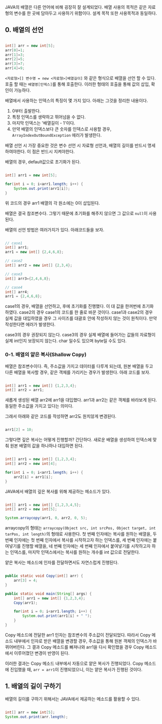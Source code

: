 	

JAVA의 배열은 다른 언어에 비해 굉장히 잘 설계되었다. 배열 사용의 목적은 같은 자료형의 변수를 한 곳에 담아두고 사용하기 위함이다. 설계 목적 또한 사용목적과 동일하다.



## 0. 배열의 선언


```java

int[] arr = new int[5];
arr[0]=1;
arr[1]=3;
arr[2]=5;
arr[3]=7;
arr[4]=9;

```

`<자료형>[] 변수명 = new <자료형>[배열길이]` 와 같은 형식으로 배열을 선언 할 수 있다.  호출 할 때는 `배열명[인덱스]`를 통해 호출한다. 이러한 형태의 호출을 통해 값의 삽입, 확인이 가능하다. 

배열에서 사용하는 인덱스의 특징이 몇 가지 있다. 아래는 그것을 정리한 내용이다.

1. 0부터 출발한다.
2. 특정 인덱스를 생략하고 뛰어넘을 수 없다.
3. 마지막 인덱스는 '배열길이 - 1'이다.
4. 만약 배열의 인덱스보다 큰 숫자를 인덱스로 사용할 경우, `ArrayIndexOutBoundException` 에러가 발생한다.

배열 선언 시 가장 중요한 것은 변수 선언 시 자료형 선언과, 배열의 길이를 반드시 명세하여야한다. 이 점은 반드시 지켜야한다. 

배열의 경우, default값으로 초기화가 된다.

```java

int[] arr1 = new int[5];

for(int i = 0; i<arr1.length; i++) {
	System.out.print(arr1[i]);
}

```

위 코드의 경우 arr1 배열의 각 원소에는 0이 삽입된다. 

배열은 결국 참조변수다. 그렇기 때문에 초기화를 해주지 않으면 그 값으로 `null`이 사용된다.

배열의 선언 방법은 여러가지가 있다. 아래코드들을 보자.

```java

// case1
int[] arr1;
arr1 = new int[] {2,4,6,8};

// case2
int[] arr2 = new int[] {2,3,4};

// case3
int[] arr3={2,4,6,8};

// case4
int[] arr4;
arr1 = {2,4,6,8};

```

case1의 경우, 배열을 선언하고, 후에 초기화를 진행했다. 이 대 값을 한꺼번에 초기화하였다. case2의 경우 case1의 코드를 한 줄로 바꾼 것이다. case1과 case2의 경우 실제 값을 대입하였을 경우 그 사이즈를 대괄호 안에 작성하지 않는 것이 원칙이다. 만약 작성한다면 에러가 발생한다.

case3의 경우 권장되지 않는다. case3의 경우 실제 배열에 들어가는 값들의 자료형이 실제 int인지 보장되지 않는다. char 일수도 있으며 byte일 수도 있다.


### 0-1. 배열의 얕은 복사(Shallow Copy)

배열은 참조변수이다. 즉, 주소값을 가지고 데이터를 다루게 되는데, 원본 배열을 두고 다른 배열을 복사할 경우, 같은 객체를 가리키는 경우가 발생한다. 아래 코드를 보자.

```java

int[] arr1 = new int[] {1,2,3,4};
int[] arr2 = arr1;

```

새롭게 생성된 배열 arr2에 arr1을 대입했다. arr1과 arr2는 같은 객체를 바라보게 된다. 동일한 주소값을 가지고 있다는 의미다.

그래서 아래와 같은 코드를 작성하면 arr2도 원치않게 변경된다.

```java

arr1[2] = 10;

```

그렇다면 깊은 복사는 어떻게 진행할까? 간단하다. 새로운 배열을 생성하여 인덱스에 맞춰 원본 배열의 값을 하나하나 대입하면 된다.

```java

int[] arr1 = new int[] {1,2,3,4};
int[] arr2 = new int[4];

for(int i = 0; i<arr1.length; i++) {
	arr2[i] = arr1[i];
}

```

JAVA에서 배열의 깊은 복사를 위해 제공하는 메소드가 있다.

```java

int[] arr1 = new int[] {1,2,3,4,5};
int[] arr2 = new int[5];

System.arraycopy(arr1, 0, arr2, 0, 5);

```

arraycopy의 형태는 `arraycopy(Object src, int srcPos, Object target, int tarPos, int length)`의 형태로 사용한다. 첫 번째 인자에는 복사를 원하는 배열을, 두 번째 인자에는 첫 번째 인자에서 복사를 시작하고자 하는 인덱스를, 세 번째 인자에는 붙여넣기를 진행할 배열을, 네 번째 인자에는 세 번째 인자에서 붙여넣기를 시작하고자 하는 인덱스를, 마지막 인덱스에서는 복사를 원하는 개수를 int 값으로 전달한다.

얕은 복사는 메소드에 인자를 전달하면서도 자연스럽게 진행된다.

```java

public static void Copy(int[] arr) {
	arr[3] = 4;
}

public static void main(String[] args) {
	int[] arr1 = new int[] {1,2,3,4};
	Copy(arr1);

	for(int i = 0; i<arr1.length; i++) {
		System.out.print(arr1[i] + " ");
	}
}

```

Copy 메소드에 전달한 arr1 인자는 참조변수의 주소값이 전달되었다. 따라서 Copy 메소드 내부에서 인자로 받은 배열을 변경할 경우, 주소값을 통해 원본 객체의 인덱스가 바뀌어버린다. 그 결과 Copy 메소드를 빠져나와 arr1을 다시 확인했을 경우 Copy 메소드에서 이루어졌던 변경이 반영이 된다.

이러한 결과는 Copy 메소드 내부에서 자동으로 얕은 복사가 진행되었다. Copy 메소드에 진입했을 때, `arr = arr1`이 진행되었으니, 이는 얕은 복사가 진행된 것이다.


## 1. 배열의 길이 구하기

배열의 길이를 구하기 위해서는 JAVA에서 제공하는 메소드를 활용할 수 있다.

```java

int[] arr = new int[5];
System.out.print(arr.length);

```
